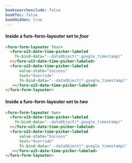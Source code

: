 ```yaml
---
booksearchexclude: false
bookToc: false
bookHidden: true
---
```


#### Inside a furo-form-layouter set to *four*

<script type="module" src="/init.js"></script>
<furo-demo-snippet>
<template>
<furo-form-layouter four>
<furo-ui5-date-time-picker-labeled
    fn-bind-data="--dataObject(*.google_timestamp)"
 ></furo-ui5-date-time-picker-labeled>
<furo-ui5-date-time-picker-labeled
    value-state="Information" 
    fn-bind-data="--dataObject(*.google_timestamp)"
 ></furo-ui5-date-time-picker-labeled>
</furo-form-layouter>
<furo-data-object
  type="experiment.Experiment"
  @-object-ready="--dataObject"
></furo-data-object>
</template>
</furo-demo-snippet>

```html
<furo-form-layouter four>
  <furo-ui5-date-time-picker-labeled
    fn-bind-data="--dataObject(*.google_timestamp)"
  ></furo-ui5-date-time-picker-labeled>
  <furo-ui5-date-time-picker-labeled
      value-state="Success"
      text="Override"
      fn-bind-data="--dataObject(*.google_timestamp)"
   ></furo-ui5-date-time-picker-labeled>
</furo-form-layouter>
```

#### Inside a furo-form-layouter set to *two*

<script type="module" src="/init.js"></script>
<furo-demo-snippet>
<template>
<furo-form-layouter two>
<furo-ui5-date-time-picker-labeled
    fn-bind-data="--dataObject(*.google_timestamp)"
 ></furo-ui5-date-time-picker-labeled>
<furo-ui5-date-time-picker-labeled
    value-state="Information" 
    fn-bind-data="--dataObject(*.google_timestamp)"
 ></furo-ui5-date-time-picker-labeled>
</furo-form-layouter>
<furo-data-object
  type="experiment.Experiment"
  @-object-ready="--dataObject"
></furo-data-object>
</template>
</furo-demo-snippet>

```html
<furo-form-layouter two>
  <furo-ui5-date-time-picker-labeled
    fn-bind-data="--dataObject(*.google_timestamp)"
  ></furo-ui5-date-time-picker-labeled>
  <furo-ui5-date-time-picker-labeled
      value-state="Success"
      text="Override"
      fn-bind-data="--dataObject(*.google_timestamp)"
   ></furo-ui5-date-time-picker-labeled>
</furo-form-layouter>
```

